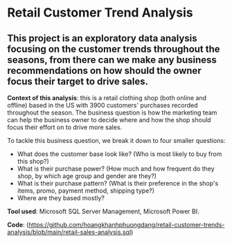 # Retail Customer Trend Analysis

## This project is an exploratory data analysis focusing on the customer trends throughout the seasons, from there can we make any business recommendations on how should the owner focus their target to drive sales.

**Context of this analysis**: this is a retail clothing shop (both online and offline) based in the US with 3900 customers' purchases recorded throughout the season. The business question is how the marketing team can help the business owner to decide where and how the shop should focus their effort on to drive more sales.

To tackle this business question, we break it down to four smaller questions:
  * What does the customer base look like? (Who is most likely to buy from this shop?)
  * What is their purchase power? (How much and how frequent do they shop, by which age group and gender are they?)
  * What is their purchase pattern? (What is their preference in the shop's items, promo, payment method, shipping type?)
  * Where are they based mostly?

**Tool used**: Microsoft SQL Server Management, Microsoft Power BI.

**Code**: (https://github.com/hoangkhanhphuongdang/retail-customer-trends-analysis/blob/main/retail-sales-analysis.sql)
